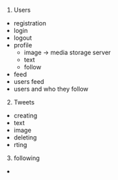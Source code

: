 1. Users
 - registration
 - login
 - logout
 - profile
    - image -> media storage server
    - text
    - follow
 - feed
  - users feed
  - users and who they follow

2. Tweets
 - creating
  - text
  - image
 - deleting
 - rting

3. following
 - 
  
